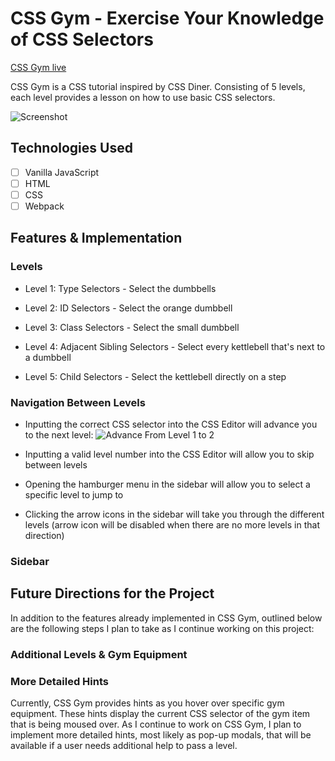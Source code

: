 # CSS Gym - Exercise Your Knowledge of CSS Selectors
[CSS Gym live](https://achen118.github.io/css-gym/)

CSS Gym is a CSS tutorial inspired by CSS Diner. Consisting of 5 levels, each level provides a lesson on how to use basic CSS selectors.

![Screenshot](http://res.cloudinary.com/malice/image/upload/v1503532237/AwesomeScreenshot-2017-08-23T23-46-37-067Z_vibo4k.gif)

## Technologies Used
- [ ] Vanilla JavaScript
- [ ] HTML
- [ ] CSS
- [ ] Webpack

## Features & Implementation

### Levels

- Level 1: Type Selectors - Select the dumbbells

- Level 2: ID Selectors - Select the orange dumbbell

- Level 3: Class Selectors - Select the small dumbbell

- Level 4: Adjacent Sibling Selectors - Select every kettlebell that's next to a dumbbell

- Level 5: Child Selectors - Select the kettlebell directly on a step

### Navigation Between Levels

- Inputting the correct CSS selector into the CSS Editor will advance you to the next level:
![Advance From Level 1 to 2](http://res.cloudinary.com/malice/image/upload/v1504805638/AwesomeScreenshot-2017-09-07T17-31-41-181Z_tuonav.gif)

- Inputting a valid level number into the CSS Editor will allow you to skip between levels
- Opening the hamburger menu in the sidebar will allow you to select a specific level to jump to
- Clicking the arrow icons in the sidebar will take you through the different levels (arrow icon will be disabled when there are no more levels in that direction)

### Sidebar

## Future Directions for the Project

In addition to the features already implemented in CSS Gym, outlined below are the following steps I plan to take as I continue working on this project:

### Additional Levels & Gym Equipment
### More Detailed Hints

Currently, CSS Gym provides hints as you hover over specific gym equipment. These hints display the current CSS selector of the gym item that is being moused over. As I continue to work on CSS Gym, I plan to implement more detailed hints, most likely as pop-up modals, that will be available if a user needs additional help to pass a level.
